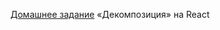 [Домашнее задание](https://github.com/netology-code/ra16-homeworks/tree/master/composition/decomposition) «Декомпозиция» на React
